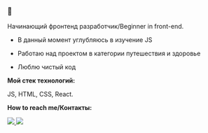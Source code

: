 ### 👋

Начинающий фронтенд разработчик/Beginner in front-end. 

 - В данный момент углубляюсь в изучение JS

 - Работаю над проектом в категории путешествия и здоровье

 - Люблю чистый код


**Мой стек технологий:**

JS, HTML, CSS, React. 



**How to reach me/Контакты:**

<a href="mailto:kse.terekhova@gmail.com">
<img src="https://img.shields.io/badge/Gmail-blue?logo=gmail&logoColor=black&style=social">
</a>      <a href="https://www.linkedin.com/in/ksenia-terekhova-bab675122/">
<img src="https://img.shields.io/badge/LinkedIn-blue?logo=linkedin&logoColor=black&style=social">
</a>
